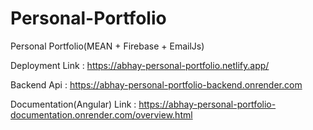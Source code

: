 # Personal-Portfolio
Personal Portfolio(MEAN + Firebase + EmailJs)

Deployment Link : https://abhay-personal-portfolio.netlify.app/

Backend Api : https://abhay-personal-portfolio-backend.onrender.com

Documentation(Angular) Link : https://abhay-personal-portfolio-documentation.onrender.com/overview.html
